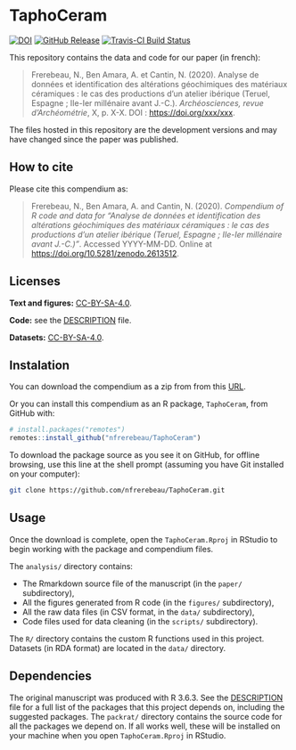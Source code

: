 
<!-- README.md is generated from README.Rmd. Please edit that file -->

# TaphoCeram

[![DOI](https://zenodo.org/badge/DOI/10.5281/zenodo.2613512.svg)](https://doi.org/10.5281/zenodo.2613512)
[![GitHub
Release](https://img.shields.io/github/release/nfrerebeau/TaphoCeram.svg)](https://github.com/nfrerebeau/TaphoCeram/releases)
[![Travis-CI Build
Status](https://travis-ci.org/nfrerebeau/TaphoCeram.svg?branch=master)](https://travis-ci.org/nfrerebeau/TaphoCeram)

This repository contains the data and code for our paper (in french):

> Frerebeau, N., Ben Amara, A. et Cantin, N. (2020). Analyse de données
> et identification des altérations géochimiques des matériaux
> céramiques : le cas des productions d’un atelier ibérique (Teruel,
> Espagne ; IIe-Ier millénaire avant J.-C.). *Archéosciences, revue
> d’Archéométrie*, X, p. X-X. DOI : <https://doi.org/xxx/xxx>.

The files hosted in this repository are the development versions and may
have changed since the paper was published.

## How to cite

Please cite this compendium as:

> Frerebeau, N., Ben Amara, A. and Cantin, N. (2020). *Compendium of R
> code and data for “Analyse de données et identification des
> altérations géochimiques des matériaux céramiques : le cas des
> productions d’un atelier ibérique (Teruel, Espagne ; IIe-Ier
> millénaire avant J.-C.)”*. Accessed YYYY-MM-DD. Online at
> <https://doi.org/10.5281/zenodo.2613512>.

## Licenses

**Text and figures:**
[CC-BY-SA-4.0](http://creativecommons.org/licenses/by-sa/4.0/).

**Code:** see the [DESCRIPTION](DESCRIPTION) file.

**Datasets:**
[CC-BY-SA-4.0](http://creativecommons.org/licenses/by-sa/4.0/).

## Instalation

You can download the compendium as a zip from from this
[URL](http://github.com/nfrerebeau/TaphoCeram/archive/master.zip).

Or you can install this compendium as an R package, `TaphoCeram`, from
GitHub with:

``` r
# install.packages("remotes")
remotes::install_github("nfrerebeau/TaphoCeram")
```

To download the package source as you see it on GitHub, for offline
browsing, use this line at the shell prompt (assuming you have Git
installed on your computer):

``` sh
git clone https://github.com/nfrerebeau/TaphoCeram.git
```

## Usage

Once the download is complete, open the `TaphoCeram.Rproj` in RStudio to
begin working with the package and compendium files.

The `analysis/` directory contains:

  - The Rmarkdown source file of the manuscript (in the `paper/`
    subdirectory),
  - All the figures generated from R code (in the `figures/`
    subdirectory),
  - All the raw data files (in CSV format, in the `data/` subdirectory),
  - Code files used for data cleaning (in the `scripts/` subdirectory).

The `R/` directory contains the custom R functions used in this project.
Datasets (in RDA format) are located in the `data/` directory.

## Dependencies

The original manuscript was produced with R 3.6.3. See the
[DESCRIPTION](DESCRIPTION) file for a full list of the packages that
this project depends on, including the suggested packages. The
`packrat/` directory contains the source code for all the packages we
depend on. If all works well, these will be installed on your machine
when you open `TaphoCeram.Rproj` in RStudio.
